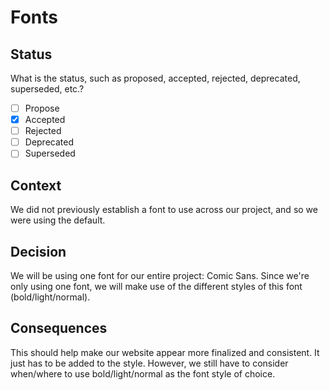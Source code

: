 
# Fonts

## Status

What is the status, such as proposed, accepted, rejected, deprecated, superseded, etc.?

- [ ] Propose
- [X] Accepted
- [ ] Rejected
- [ ] Deprecated
- [ ] Superseded

## Context

We did not previously establish a font to use across our project, and so we were using the default.

## Decision

We will be using one font for our entire project: Comic Sans. Since we're only using one font, we will make use of the different styles of this font (bold/light/normal).

## Consequences

This should help make our website appear more finalized and consistent. It just has to be added to the style. However, we still have to consider when/where to use bold/light/normal as the font style of choice. 
